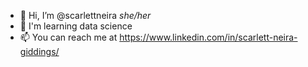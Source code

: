 - 👋 Hi, I’m @scarlettneira *she/her*
- 👀 I'm learning data science
- 📫 You can reach me at https://www.linkedin.com/in/scarlett-neira-giddings/

<!---
scarlettneira/scarlettneira is a ✨ special ✨ repository because its `README.md` (this file) appears on your GitHub profile.
You can click the Preview link to take a look at your changes.
--->
